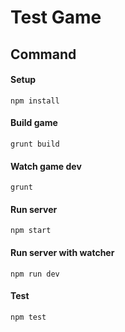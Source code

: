 # Test Game

## Command

#### Setup

    npm install

#### Build game

    grunt build

#### Watch game dev

    grunt

#### Run server

    npm start

#### Run server with watcher

    npm run dev

#### Test

    npm test
